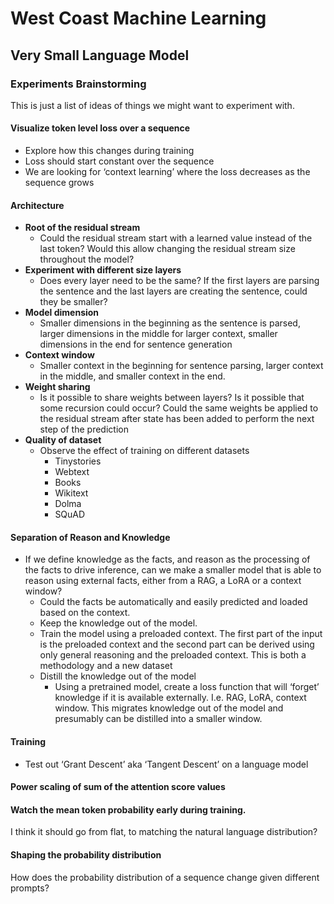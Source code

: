 # West Coast Machine Learning
## Very Small Language Model

### Experiments Brainstorming
This is just a list of ideas of things we might want to experiment with.

#### Visualize token level loss over a sequence
- Explore how this changes during training
- Loss should start constant over the sequence
- We are looking for ‘context learning’ where the loss decreases as the sequence grows

#### Architecture
- **Root of the residual stream**
  - Could the residual stream start with a learned value instead of the last token? Would this allow changing the residual stream size throughout the model?
- **Experiment with different size layers**
  - Does every layer need to be the same? If the first layers are parsing the sentence and the last layers are creating the sentence, could they be smaller?
- **Model dimension**
  - Smaller dimensions in the beginning as the sentence is parsed, larger dimensions in the middle for larger context, smaller dimensions in the end for sentence generation
- **Context window**
  - Smaller context in the beginning for sentence parsing, larger context in the middle, and smaller context in the end.
- **Weight sharing**
  - Is it possible to share weights between layers? Is it possible that some recursion could occur? Could the same weights be applied to the residual stream after state has been added to perform the next step of the prediction
- **Quality of dataset**
  - Observe the effect of training on different datasets
    - Tinystories
    - Webtext
    - Books
    - Wikitext
    - Dolma
    - SQuAD

#### Separation of Reason and Knowledge
- If we define knowledge as the facts, and reason as the processing of the facts to drive inference, can we make a smaller model that is able to reason using external facts, either from a RAG, a LoRA or a context window?
  - Could the facts be automatically and easily predicted and loaded based on the context.
  - Keep the knowledge out of the model.
  - Train the model using a preloaded context. The first part of the input is the preloaded context and the second part can be derived using only general reasoning and the preloaded context. This is both a methodology and a new dataset
  - Distill the knowledge out of the model
    - Using a pretrained model, create a loss function that will ‘forget’ knowledge if it is available externally. I.e. RAG, LoRA, context window. This migrates knowledge out of the model and presumably can be distilled into a smaller window.

#### Training
- Test out ‘Grant Descent’ aka ‘Tangent Descent’ on a language model

#### Power scaling of sum of the attention score values

#### Watch the mean token probability early during training. 
I think it should go from flat, to matching the natural language distribution?

####  Shaping the probability distribution
How does the probability distribution of a sequence change given different prompts?